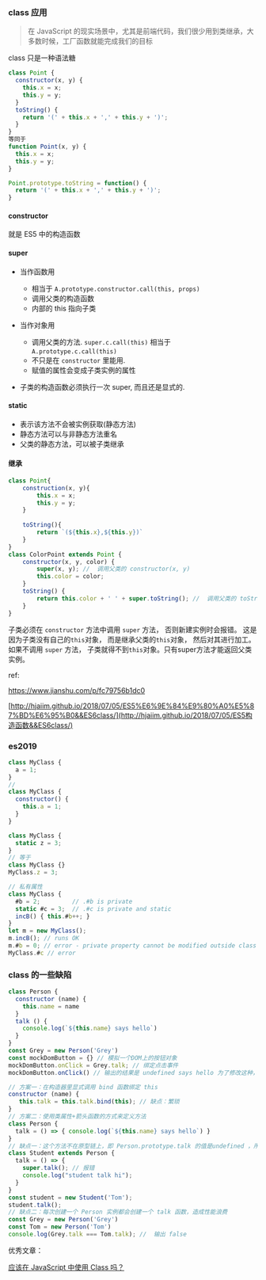 ### class 应用

> 在 JavaScript 的现实场景中，尤其是前端代码，我们很少用到类继承，大多数时候，工厂函数就能完成我们的目标

class 只是一种语法糖

```js
class Point {
  constructor(x, y) {
    this.x = x;
    this.y = y;
  }
  toString() {
    return '(' + this.x + ',' + this.y + ')';
  }
}
等同于
function Point(x, y) {
  this.x = x;
  this.y = y;
}

Point.prototype.toString = function() {
  return '(' + this.x + ',' + this.y + ')';
}
```

#### constructor 

就是 ES5 中的构造函数

#### super

- 当作函数用
  - 相当于 `A.prototype.constructor.call(this, props)`
  - 调用父类的构造函数
  - 内部的 this 指向子类
- 当作对象用
  - 调用父类的方法. `super.c.call(this)` 相当于 `A.prototype.c.call(this)`
  - 不只是在 `constructor` 里能用.
  - 赋值的属性会变成子类实例的属性

- 子类的构造函数必须执行一次 super, 而且还是显式的.

#### static

- 表示该方法不会被实例获取(静态方法)
- 静态方法可以与非静态方法重名
- 父类的静态方法，可以被子类继承

#### 继承

```js
class Point{
	construction(x, y){
		this.x = x;
		this.y = y;
	}
	
	toString(){
		return `(${this.x},${this.y})`
	}
}
class ColorPoint extends Point {
	constructor(x, y, color) {
		super(x, y); //  调用父类的 constructor(x, y)
		this.color = color;
	}
	toString() {
		return this.color + ' ' + super.toString(); //  调用父类的 toString()
	}
}
```

子类必须在 `constructor` 方法中调用 `super` 方法， 否则新建实例时会报错。 这是因为子类没有自己的`this`对象， 而是继承父类的`this`对象， 然后对其进行加工。 如果不调用 `super` 方法， 子类就得不到`this`对象。只有super方法才能返回父类实例。

ref:

https://www.jianshu.com/p/fc79756b1dc0

[http://hjaiim.github.io/2018/07/05/ES5%E6%9E%84%E9%80%A0%E5%87%BD%E6%95%B0&&ES6class/](http://hjaiim.github.io/2018/07/05/ES5构造函数&&ES6class/)

### es2019

```javascript
class MyClass {
  a = 1;
}
// 
class MyClass {
  constructor() {
    this.a = 1;
  }
}
```

```javascript
class MyClass {
  static z = 3;
}
// 等于
class MyClass {}
MyClass.z = 3;

```

```js
// 私有属性
class MyClass {
  #b = 2;         // .#b is private
  static #c = 3;  // .#c is private and static
  incB() { this.#b++; }
}
let m = new MyClass();
m.incB(); // runs OK
m.#b = 0; // error - private property cannot be modified outside class
MyClass.#c // error
```



### class 的一些缺陷

```js
class Person {
  constructor (name) {
    this.name = name
  }
  talk () {
    console.log(`${this.name} says hello`)
  }
}
const Grey = new Person('Grey')
const mockDomButton = {} // 模拟一个DOM上的按钮对象
mockDomButton.onClick = Grey.talk; // 绑定点击事件
mockDomButton.onClick() // 输出的结果是 undefined says hello 为了修改这种，必须绑定 talk

// 方案一：在构造器里显式调用 bind 函数绑定 this
constructor (name) {
   this.talk = this.talk.bind(this); // 缺点：繁琐
}
// 方案二：使用类属性+箭头函数的方式来定义方法
class Person {
  talk = () => { console.log(`${this.name} says hello`) }
}
// 缺点一：这个方法不在原型链上，即 Person.prototype.talk 的值是undefined ，所以这个类的子类并不能使用 super.talk() 调用到父类这个方法。
class Student extends Person {
  talk = () => {
    super.talk(); // 报错
    console.log("student talk hi");
  }
}
const student = new Student('Tom');
student.talk();
// 缺点二：每次创建一个 Person 实例都会创建一个 talk 函数，造成性能浪费
const Grey = new Person('Grey')
const Tom = new Person('Tom')
console.log(Grey.talk === Tom.talk); //  输出 false
```



优秀文章：

[应该在 JavaScript 中使用 Class 吗？](https://zhuanlan.zhihu.com/p/158956514) 